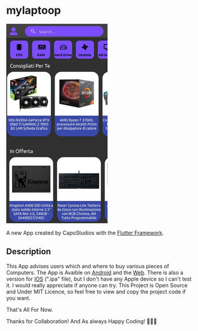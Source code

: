 # mylaptoop

![Screenshot](https://github.com/CapoStudios/mylaptoop/blob/main/img/ScreenShotHomePage.jpg)

A new App created by CapoStudios with the [Flutter Framework](https://flutter.dev/).

## Description

This App advises users which and where to buy various pieces of Computers.
The App is Avaible on [Android](https://github.com/CapoStudios/mylaptoop/releases/download/v1.0.77/app-release.apk) and the [Web](https://capostudios.github.io/mylaptoop/). 
There is also a version for [IOS](https://github.com/CapoStudios/mylaptoop/releases/download/v1.0.77/app.ipa) (".ipa" file), but I don't have any Apple device so I can't test it. I would really appreciate if anyone can try.
This Project is Open Source and Under MIT Licence, so feel free to view and copy the project code if you want.

That's All For Now.

Thanks for Collaboration!
And As always Happy Coding! 👨‍💻💪
